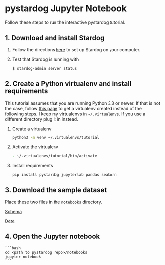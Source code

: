 # pystardog Jupyter Notebook

Follow these steps to run the interactive pystardog tutorial.

## 1. Download and install Stardog

1. Follow the directions [here](https://www.stardog.com/get-started/) to
set up Stardog on your computer.

2. Test that Stardog is running with

    ```shell
    $ stardog-admin server status
    ```

## 2. Create a Python virtualenv and install requirements

This tutorial assumes that you are running Python 3.3 or newer. If
that is not the case, follow [this
page](https://packaging.python.org/guides/installing-using-pip-and-virtual-environments/)
to get a virtualenv created instead of the following steps. I keep my
virtualenvs in `~/.virtualenvs`. If you use a different directory plug
it in instead.

1. Create a virtualenv

    ```bash
    python3 -m venv ~/.virtualenvs/tutorial
    ```
2. Activate the virtualenv

    ```bash
    . ~/.virtualenvs/tutorial/bin/activate
    ```

3. Install requirements

    ```bash
    pip install pystardog jupyterlab pandas seaborn
    ```

## 3. Download the sample dataset

Place these two files in the `notebooks` directory.

[Schema](https://github.com/stardog-union/stardog-tutorials/raw/master/music/music_schema.ttl)

[Data](https://github.com/stardog-union/stardog-tutorials/raw/master/music/music.ttl.gz)

## 4. Open the Jupyter notebook

    ```bash
    cd <path to pystardog repo>/notebooks
    jupyter notebook
    ```
